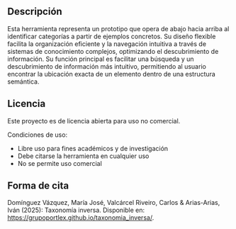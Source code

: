 ## Descripción

Esta herramienta representa un prototipo que opera de abajo hacia arriba al identificar categorías a partir de ejemplos concretos. Su diseño flexible facilita la organización eficiente y la navegación intuitiva a través de sistemas de conocimiento complejos, optimizando el descubrimiento de información. Su función principal es facilitar una búsqueda y un descubrimiento de información más intuitivo, permitiendo al usuario encontrar la ubicación exacta de un elemento dentro de una estructura semántica.

## Licencia

Este proyecto es de licencia abierta para uso no comercial.

Condiciones de uso:
- Libre uso para fines académicos y de investigación
- Debe citarse la herramienta en cualquier uso
- No se permite uso comercial

## Forma de cita

Domínguez Vázquez, María José, Valcárcel Riveiro, Carlos & Arias-Arias, Iván (2025): Taxonomía inversa. Disponible en: https://grupoportlex.github.io/taxonomia_inversa/. 

